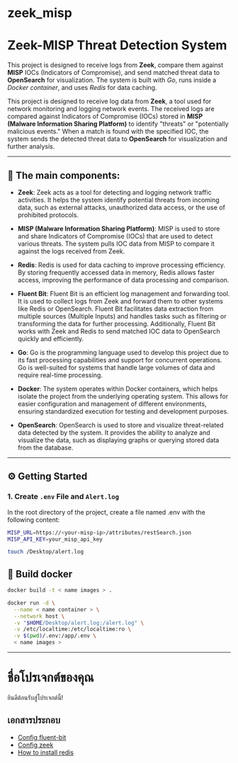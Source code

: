 # zeek_misp
# Zeek-MISP Threat Detection System

This project is designed to receive logs from **Zeek**, compare them against **MISP** IOCs (Indicators of Compromise), and send matched threat data to **OpenSearch** for visualization. The system is built with *Go*, runs inside a *Docker container*, and uses *Redis* for data caching.

This project is designed to receive log data from **Zeek**, a tool used for network monitoring and logging network events. The received logs are compared against Indicators of Compromise (IOCs) stored in **MISP (Malware Information Sharing Platform)** to identify "threats" or "potentially malicious events." When a match is found with the specified IOC, the system sends the detected threat data to **OpenSearch** for visualization and further analysis.

---

## 🔌 The main components:

* **Zeek**: Zeek acts as a tool for detecting and logging network traffic activities. It helps the system identify potential threats from incoming data, such as external attacks, unauthorized data access, or the use of prohibited protocols.

* **MISP (Malware Information Sharing Platform)**: MISP is used to store and share Indicators of Compromise (IOCs) that are used to detect various threats. The system pulls IOC data from MISP to compare it against the logs received from Zeek.

* **Redis**: Redis is used for data caching to improve processing efficiency. By storing frequently accessed data in memory, Redis allows faster access, improving the performance of data processing and comparison.

* **Fluent Bit**: Fluent Bit is an efficient log management and forwarding tool. It is used to collect logs from Zeek and forward them to other systems like Redis or OpenSearch. Fluent Bit facilitates data extraction from multiple sources (Multiple Inputs) and handles tasks such as filtering or transforming the data for further processing. Additionally, Fluent Bit works with Zeek and Redis to send matched IOC data to OpenSearch quickly and efficiently.

* **Go**: Go is the programming language used to develop this project due to its fast processing capabilities and support for concurrent operations. Go is well-suited for systems that handle large volumes of data and require real-time processing.

* **Docker**: The system operates within Docker containers, which helps isolate the project from the underlying operating system. This allows for easier configuration and management of different environments, ensuring standardized execution for testing and development purposes.

* **OpenSearch**: OpenSearch is used to store and visualize threat-related data detected by the system. It provides the ability to analyze and visualize the data, such as displaying graphs or querying stored data from the database.

---

## ⚙️ Getting Started

### 1.  Create ``.env`` File and ``Alert.log`` 

In the root directory of the project, create a file named .env with the following content:
```bash
MISP_URL=https://<your-misp-ip>/attributes/restSearch.json
MISP_API_KEY=your_misp_api_key
```
```bash
touch /Desktop/alert.log
```
## 🐳 Build docker 
```bash
docker build -t < name images > .
```
```bash
docker run -d \
  --name < name container > \
  --network host \
  -v "$HOME/Desktop/alert.log:/alert.log" \
  -v /etc/localtime:/etc/localtime:ro \
  -v $(pwd)/.env:/app/.env \
  < name images >
```
--------

# ชื่อโปรเจกต์ของคุณ

ยินดีต้อนรับสู่โปรเจกต์นี้!

## เอกสารประกอบ

- [Config fluent-bit](docs/Config-fluent-bit.md)
- [Config zeek](docs/Config-zeek.md)
- [How to install redis](docs/install-redis.md)


